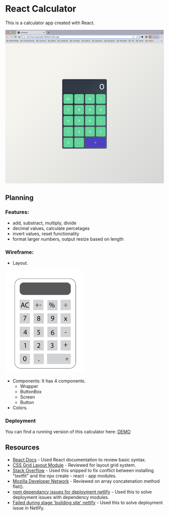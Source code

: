 # React Calculator

This is a calculator app created with React.

<img src="public/images/Screenshot.png">

## Planning

### Features:

- add, substract, multiply, divide
- decimal values, calculate percetages
- invert values, reset functionality
- format larger numbers, output resize based on length

### Wireframe:
- Layout.

<img src="public/images/wireframe.png" style=" width: 50%">

- Components: It has 4 components. 
    - Wrapper
    - ButtonBox
    - Screen
    - Button
- Colors.

### Deployment

You can find a running version of this calculator here: [DEMO](https://charming-empanada-f8d3d4.netlify.app/)


## Resources
- [React Docs](https://reactjs.org/docs/jsx-in-depth.html) - Used React documentation to review basic syntax.
- [CSS Grid Layout Module](https://www.w3schools.com/css/css_grid.asp) - Reviewed for layout grid system.
- [Stack Overflow](https://stackoverflow.com/questions/71830754/npm-err-code-eresolve-npm-err-eresolve-unable-to-resolve-dependency-tree-in-re) - Used this snipped to fix conflict between installing "textfit" and the npx create - react - app modules. 
- [Mozilla Developer Network](https://developer.mozilla.org/en-US/docs/Web/JavaScript/Reference/Global_Objects/Array/flat) - Reviewed on array concatenation method flat().
- [npm dependancy issues for deployment netlify](https://stackoverflow.com/questions/66239691/what-does-npm-install-legacy-peer-deps-do-exactly-when-is-it-recommended-wh) - Used this to solve deployment issues with dependency modules.
- [Failed during stage 'building site' netlify](https://stackoverflow.com/questions/64468843/netlify-deployment-failed-during-stage-building-site-build-script-returned-n) - Used this to solve deployment issue in Netlify.
